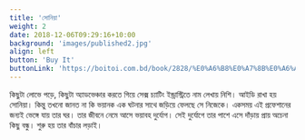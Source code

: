 ```yaml
---
title: 'সোনিয়া'
weight: 2
date: 2018-12-06T09:29:16+10:00
background: 'images/published2.jpg'
align: left
button: 'Buy It'
buttonLink: 'https://boitoi.com.bd/book/2828/%E0%A6%B8%E0%A7%8B%E0%A6%A8%E0%A6%BF%E0%A7%9F%E0%A6%BE'
---
```


কিছুটা লোভে পড়ে, কিছুটা অ্যাডভেঞ্চার করতে গিয়ে সেক্স চ্যাটিং ইন্ড্রাস্ট্রিতে নাম লেখায় নিশি। আইডি রাখা হয় সোনিয়া। কিন্তু তখনো জানত না কি ভয়ানক এক ঘটনার সাথে জড়িয়ে ফেলছে সে নিজেকে। একসময় এই প্রফেশানের জন্যই ভেঙ্গে যায় তার ঘর। তার জীবনে নেমে আসে ভয়াবহ দুর্যোগ। সেই দুর্যোগে তার পাশে এসে দাঁড়ায় প্রায় অচেনা কিছু বন্ধু। শুরু হয় তার বাঁচার লড়াই।
